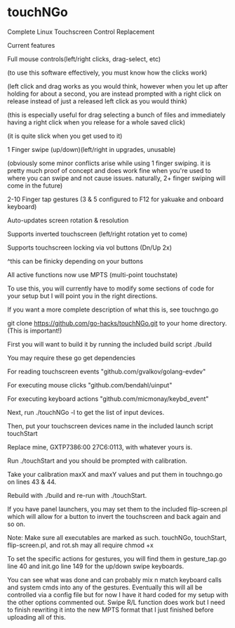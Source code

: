 # touchNGo
Complete Linux Touchscreen Control Replacement

Current features

Full mouse controls(left/right clicks, drag-select, etc)

(to use this software effectively, you must know how the clicks work)

(left click and drag works as you would think, however when you let up
after holding for about a second, you are instead prompted with a right
click on release instead of just a released left click as you would think)

(this is especially useful for drag selecting a bunch of files and immediately
having a right click when you release for a whole saved click)

(it is quite slick when you get used to it)

1 Finger swipe (up/down)(left/right in upgrades, unusable)

(obviously some minor conflicts arise while using 1 finger swiping. it is
pretty much proof of concept and does work fine when you're used to where
you can swipe and not cause issues. naturally, 2+ finger swiping will come
in the future)

2-10 Finger tap gestures (3 & 5 configured to F12 for yakuake and onboard keyboard)

Auto-updates screen rotation & resolution

Supports inverted touchscreen (left/right rotation yet to come)

Supports touchscreen locking via vol buttons (Dn/Up 2x)

^this can be finicky depending on your buttons

All active functions now use MPTS (multi-point touchstate)

To use this, you will currently have to modify some sections of
code for your setup but I will point you in the right directions.

If you want a more complete description of what this is, see touchngo.go

git clone https://github.com/go-hacks/touchNGo.git
to your home directory. (This is important!)

First you will want to build it by running the included build script ./build

You may require these go get dependencies

For reading touchscreen events
"github.com/gvalkov/golang-evdev"

For executing mouse clicks
"github.com/bendahl/uinput"

For executing keyboard actions
"github.com/micmonay/keybd_event"

Next, run ./touchNGo -l to get the list of input devices.

Then, put your touchscreen devices name in the included launch script touchStart

Replace mine, GXTP7386:00 27C6:0113, with whatever yours is.

Run ./touchStart and you should be prompted with calibration.

Take your calibration maxX and maxY values and put them in touchngo.go on lines 43 & 44.

Rebuild with ./build and re-run with ./touchStart.

If you have panel launchers, you may set them to the included flip-screen.pl which will
allow for a button to invert the touchscreen and back again and so on.

Note: Make sure all executables are marked as such. touchNGo, touchStart,
flip-screen.pl, and rot.sh may all require chmod +x

To set the specific actions for gestures, you will find them in gesture_tap.go line 40
and init.go line 149 for the up/down swipe keyboards.

You can see what was done and can probably mix n match keyboard calls and system cmds
into any of the gestures. Eventually this will all be controlled via a config file
but for now I have it hard coded for my setup with the other options commented out.
Swipe R/L function does work but I need to finish rewriting it into the new MPTS
format that I just finished before uploading all of this.
